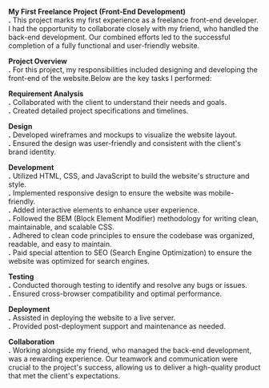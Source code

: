 **My First Freelance Project (Front-End Development)**<br>
**.**
This project marks my first experience as a freelance front-end developer. I had the opportunity to collaborate closely with my friend, who handled the back-end development. Our combined efforts led to the successful completion of a fully functional and user-friendly website.<br>

**Project Overview**<br>
**.**
For this project, my responsibilities included designing and developing the front-end of the website.Below are the key tasks I performed:<br>

**Requirement Analysis**<br>
**.**
Collaborated with the client to understand their needs and goals.<br>
**.**
Created detailed project specifications and timelines.<br>

**Design**<br>
**.**
Developed wireframes and mockups to visualize the website layout.<br>
**.**
Ensured the design was user-friendly and consistent with the client's brand identity.<br>

**Development**<br>
**.**
Utilized HTML, CSS, and JavaScript to build the website's structure and style.<br>
**.**
Implemented responsive design to ensure the website was mobile-friendly.<br>
**.**
Added interactive elements to enhance user experience.<br>
**.**
Followed the BEM (Block Element Modifier) methodology for writing clean, maintainable, and scalable CSS.<br>
**.**
Adhered to clean code principles to ensure the codebase was organized, readable, and easy to maintain.<br>
**.**
Paid special attention to SEO (Search Engine Optimization) to ensure the website was optimized for search engines.<br>

**Testing**<br>
**.**
Conducted thorough testing to identify and resolve any bugs or issues.<br>
**.**
Ensured cross-browser compatibility and optimal performance.<br>

**Deployment**<br>
**.**
Assisted in deploying the website to a live server.<br>
**.**
Provided post-deployment support and maintenance as needed.<br>

**Collaboration**<br>
**.**
Working alongside my friend, who managed the back-end development, was a rewarding experience. Our teamwork and communication were crucial to the project's success, allowing us to deliver a high-quality product that met the client's expectations.
